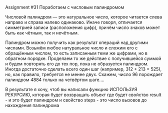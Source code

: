 Assignment #31
Поработаем с числовым палиндромом

Числовой палиндром — это натуральное число, которое читается слева направо и справа налево одинаково. Иначе говоря, 
отличается симметрией записи (расположения цифр), причём число знаков может быть как чётным, так и нечётным.

Палиндром можно получить как результат операций над другими числами. Возьмём любое натуральное число и сложим его с 
обращённым числом, то есть записанным теми же цифрами, но в обратном порядке. Проделаем то же действие с получившейся 
суммой и будем повторять его до тех пор, пока не образуется палиндром. Иногда достаточно сделать всего один шаг 
(например, 312 + 213 = 525), но, как правило, требуется не менее двух. Скажем, число 96 порождает палиндром 4884 только
на четвёртом шаге....

В результате я хочу, чтоб вы написали функцию ИСПОЛЬЗУЯ РЕКУРСИЮ, которая будет возвращать объект где будет свойство
result - и это будет палиндром и свойство steps - это число вызовов до нахождения палиндрома